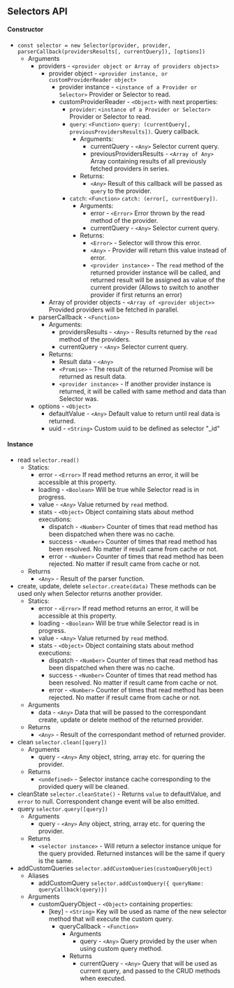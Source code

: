 ## Selectors API

#### Constructor

* `const selector = new Selector(provider, provider, parserCallback(providersResults[, currentQuery]), [options])`
	* Arguments
		* providers - `<provider object or Array of providers objects>` 
			* provider object - `<provider instance, or customProviderReader object>`
				* provider instance - `<instance of a Provider or Selector>` Provider or Selector to read.
				* customProviderReader - `<Object>` with next properties:
					* `provider`: `<instance of a Provider or Selector>` Provider or Selector to read.
					* `query`: `<Function>` `query: (currentQuery[, previousProvidersResults])`. Query callback.
						* Arguments:
							* currentQuery - `<Any>` Selector current query.
							* previousProvidersResults - `<Array of Any>` Array containing results of all previously fetched providers in series.
						* Returns:
							* `<Any>` Result of this callback will be passed as `query` to the provider.
					* `catch`: `<Function>` `catch: (error[, currentQuery])`.
						* Arguments:
							* error - `<Error>` Error thrown by the read method of the provider.
							* currentQuery  - `<Any>` Selector current query.
						* Returns:
							* `<Error>` - Selector will throw this error.
							* `<Any>` - Provider will return this value instead of error.
							* `<provider instance>` - The `read` method of the returned provider instance will be called, and returned result will be assigned as value of the current provider (Allows to switch to another provider if first returns an error)
			* Array of provider objects - `<Array of <provider object>>` Provided providers will be fetched in parallel.
		* parserCallback - `<Function>`
			* Arguments:
				* providersResults - `<Any>` - Results returned by the `read` method of the providers.
				* currentQuery - `<Any>` Selector current query.
			* Returns:
				* Result data - `<Any>`
				* `<Promise>` - The result of the returned Promise will be returned as result data.
				* `<provider instance>` - If another provider instance is returned, it will be called with same method and data than Selector was.
		* options - `<Object>`
			* defaultValue - `<Any>` Default value to return until real data is returned.
			* uuid - `<String>` Custom uuid to be defined as selector "\_id"

#### Instance

* read `selector.read()`
	* Statics:
		* error - `<Error>` If read method returns an error, it will be accessible at this property.
		* loading - `<Boolean>` Will be true while Selector read is in progress.
		* value - `<Any>` Value returned by `read` method.
		* stats - `<Object>` Object containing stats about method executions:
			* dispatch - `<Number>` Counter of times that read method has been dispatched when there was no cache.
			* success - `<Number>` Counter of times that read method has been resolved. No matter if result came from cache or not.
			* error - `<Number>` Counter of times that read method has been rejected. No matter if result came from cache or not. 
	* Returns
		* `<Any>` - Result of the parser function.
* create, update, delete `selector.create(data)` These methods can be used only when Selector returns another provider.
	* Statics:
		* error - `<Error>` If read method returns an error, it will be accessible at this property.
		* loading - `<Boolean>` Will be true while Selector read is in progress.
		* value - `<Any>` Value returned by `read` method.
		* stats - `<Object>` Object containing stats about method executions:
			* dispatch - `<Number>` Counter of times that read method has been dispatched when there was no cache.
			* success - `<Number>` Counter of times that read method has been resolved. No matter if result came from cache or not.
			* error - `<Number>` Counter of times that read method has been rejected. No matter if result came from cache or not.
	* Arguments
		* data - `<Any>` Data that will be passed to the correspondant create, update or delete method of the returned provider.
	* Returns
		* `<Any>` - Result of the correspondant method of returned provider.
* clean `selector.clean([query])`
	* Arguments
		* query - `<Any>` Any object, string, array etc. for quering the provider.
	* Returns
		* `<undefined>` - Selector instance cache corresponding to the provided query will be cleaned.
* cleanState `selector.cleanState()` - Returns `value` to defaultValue, and `error` to null. Correspondent change event will be also emitted.
* query `selector.query([query])`
	* Arguments
		* query - `<Any>` Any object, string, array etc. for quering the provider.
	* Returns
		* `<selector instance>` - Will return a selector instance unique for the query provided. Returned instances will be the same if query is the same.
* addCustomQueries `selector.addCustomQueries(customQueryObject)`
	* Aliases
		* addCustomQuery `selector.addCustomQuery({ queryName: queryCallback(query)})`
	* Arguments
		* customQueryObject - `<Object>` containing properties:
			* [key] - `<String>` Key will be used as name of the new selector method that will execute the custom query.
				* queryCallback - `<Function>`
					* Arguments
						* query - `<Any>` Query provided by the user when using custom query method.
					* Returns
						* currentQuery - `<Any>` Query that will be used as current query, and passed to the CRUD methods when executed.
